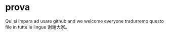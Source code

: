# prova
Qui si impara ad usare github and we welcome everyone tradurremo questo file in tutte le lingue 谢谢大家。
